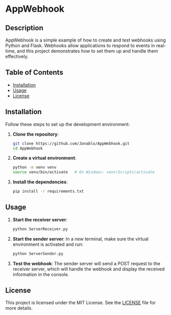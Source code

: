 
# AppWebhook

## Description

AppWebhook is a simple example of how to create and test webhooks using Python and Flask. Webhooks allow applications to respond to events in real-time, and this project demonstrates how to set them up and handle them effectively.

## Table of Contents

- [Installation](#installation)
- [Usage](#usage)
- [License](#license)

## Installation

Follow these steps to set up the development environment:

1. **Clone the repository**:
   ```bash
   git clone https://github.com/Jonablo/AppWebhook.git
   cd AppWebhook
   ```

2. **Create a virtual environment**:
   ```bash
   python -m venv venv
   source venv/bin/activate   # On Windows: venv\Scripts\activate
   ```

3. **Install the dependencies**:
   ```bash
   pip install -r requirements.txt
   ```

## Usage

1. **Start the receiver server**:
   ```bash
   python ServerReceiver.py
   ```

2. **Start the sender server**:
   In a new terminal, make sure the virtual environment is activated and run:
   ```bash
   python ServerSender.py
   ```

3. **Test the webhook**:
   The sender server will send a POST request to the receiver server, which will handle the webhook and display the received information in the console.

## License

This project is licensed under the MIT License. See the [LICENSE](LICENSE) file for more details.